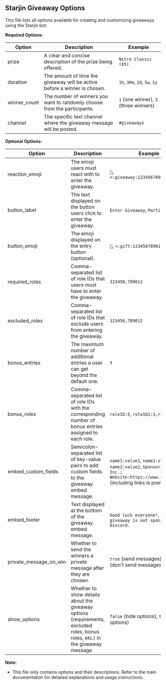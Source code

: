 ## Starjin Giveaway Options

This file lists all options available for creating and customizing giveaways using the Starjin bot.

**Required Options:**

| Option        | Description                                                  | Example               |
|----------------|------------------------------------------------------------|------------------------|
| prize          | A clear and concise description of the prize being offered.   | `Nitro Classic ($5)`    |
| duration       | The amount of time the giveaway will be active before a winner is chosen. | `1h`, `30m`, `2d`, `5w`, `1y` |
| winner_count   | The number of winners you want to randomly choose from the participants. | `1` (one winner), `3` (three winners) |
| channel       | The specific text channel where the giveaway message will be posted. | `#giveaways`          |

**Optional Options:**

| Option        | Description                                                  | Example                                 |
|----------------|------------------------------------------------------------|------------------------------------------|
| reaction_emoji | The emoji users must react with to enter the giveaway.          | `🎉`, `<:giveaway:123456789012345678>`    |
| button_label   | The text displayed on the button users click to enter the giveaway. | `Enter Giveaway`, `Participate`          |
| button_emoji   | The emoji displayed on the entry button (optional).             | `🥳`, `<:gift:123456789012345678>`        |
| required_roles | Comma-separated list of role IDs that users must have to enter the giveaway. | `123456,789012`                         |
| excluded_roles | Comma-separated list of role IDs that exclude users from entering the giveaway. | `123456,789012`                         |
| bonus_entries  | The maximum number of additional entries a user can get beyond the default one. | `5`                                    |
| bonus_roles    | Comma-separated list of role IDs with the corresponding number of bonus entries assigned to each role. | `roleID:5`, `roleID1:3,roleID2:2`                     |
| embed_custom_fields | Semicolon-separated list of key-value pairs to add custom fields to the giveaway embed message. | `name1:value1`, `name1:value1; name2:value2`, `Sponsored By:Acme Inc.; Website:https://www.example.com` (including links is premium only) |
| embed_footer   | Text displayed at the bottom of the giveaway embed message.        | `Good luck everyone!`, `This giveaway is not sponsored by Discord.` |
| private_message_on_win | Whether to send the winners a private message after they are chosen. | `true` (send messages), `false` (don't send messages) |
| show_options    | Whether to show details about the giveaway options (requirements, excluded roles, bonus roles, etc.) in the giveaway message. | `false` (hide options), `true` (show options) |

**Note:**

* This file only contains options and their descriptions. Refer to the main documentation for detailed explanations and usage instructions.
